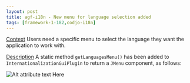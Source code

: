 ```yaml
---
layout: post
title: agf-i18n - New menu for language selection added
tags: [framework-1-182,codjo-i18n]
---
```

<u>Context</u>
Users need a specific menu to select the language they want the application to work with.

<u>Description</u>
A static method ```getLanguagesMenu()``` has been added to ```InternationalizationGuiPlugin``` to return a ```JMenu``` component, as follows:

![Alt attribute text Here](attachments/languages_menu.jpg|align=center)

